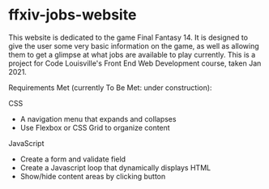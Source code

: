 # ffxiv-jobs-website

This website is dedicated to the game Final Fantasy 14. It is designed to give the user some very basic information on the game, as well
as allowing them to get a glimpse at what jobs are available to play currently. This is a project for Code Louisville's Front End Web
Development course, taken Jan 2021.

Requirements Met (currently To Be Met: under construction):

CSS

- A navigation menu that expands and collapses
- Use Flexbox or CSS Grid to organize content

JavaScript

- Create a form and validate field
- Create a Javascript loop that dynamically displays HTML
- Show/hide content areas by clicking button
